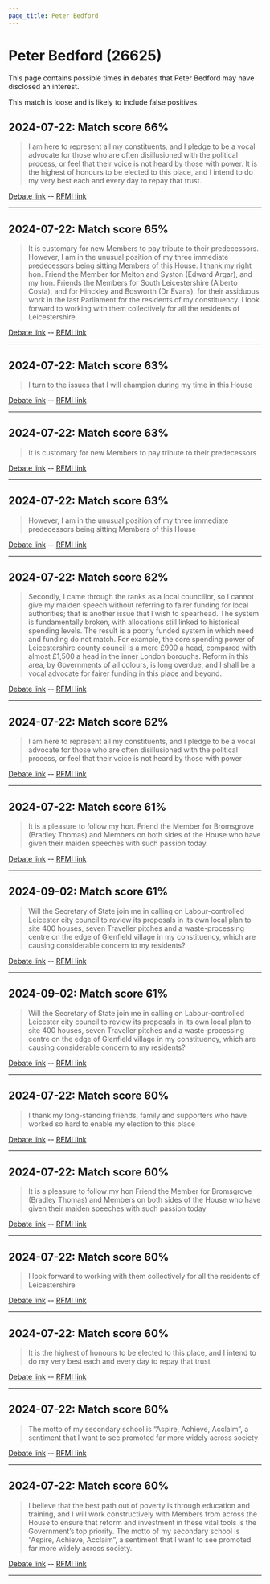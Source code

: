 ```yaml
---
page_title: Peter Bedford
---
```


# Peter Bedford  (26625)

This page contains possible times in debates that Peter Bedford may have disclosed an interest.

This match is loose and is likely to include false positives. 



## 2024-07-22: Match score 66%

>I am here to represent all my constituents, and I pledge to be a vocal advocate for those who are often disillusioned with the political process, or feel that their voice is not heard by those with power. It is the highest of honours to be elected to this place, and I intend to do my very best each and every day to repay that trust.

[Debate link](https://www.theyworkforyou.com/debates/?id=2024-07-22e.440.1)  --  [RFMI link](https://www.theyworkforyou.com/mp/26625/register)


---



## 2024-07-22: Match score 65%

>It is customary for new Members to pay tribute to their predecessors. However, I am in the unusual position of my three immediate predecessors being sitting Members of this House. I thank my right hon. Friend the Member for Melton and Syston (Edward Argar), and my hon. Friends the Members for South Leicestershire (Alberto Costa), and for Hinckley and Bosworth (Dr Evans), for their assiduous work in the last Parliament for the residents of my constituency. I look forward to working with them collectively for all the residents of Leicestershire.

[Debate link](https://www.theyworkforyou.com/debates/?id=2024-07-22e.440.1)  --  [RFMI link](https://www.theyworkforyou.com/mp/26625/register)


---



## 2024-07-22: Match score 63%

>I turn to the issues that I will champion during my time in this House

[Debate link](https://www.theyworkforyou.com/debates/?id=2024-07-22e.440.1)  --  [RFMI link](https://www.theyworkforyou.com/mp/26625/register)


---



## 2024-07-22: Match score 63%

>It is customary for new Members to pay tribute to their predecessors

[Debate link](https://www.theyworkforyou.com/debates/?id=2024-07-22e.440.1)  --  [RFMI link](https://www.theyworkforyou.com/mp/26625/register)


---



## 2024-07-22: Match score 63%

>However, I am in the unusual position of my three immediate predecessors being sitting Members of this House

[Debate link](https://www.theyworkforyou.com/debates/?id=2024-07-22e.440.1)  --  [RFMI link](https://www.theyworkforyou.com/mp/26625/register)


---



## 2024-07-22: Match score 62%

>Secondly, I came through the ranks as a local councillor, so I cannot give my maiden speech without referring to fairer funding for local authorities; that is another issue that I wish to spearhead. The system is fundamentally broken, with allocations still linked to historical spending levels. The result is a poorly funded system in which need and funding do not match. For example, the core spending power of Leicestershire county council is a mere £900 a head, compared with almost £1,500 a head in the inner London boroughs. Reform in this area, by Governments of all colours, is long overdue, and I shall be a vocal advocate for fairer funding in this place and beyond.

[Debate link](https://www.theyworkforyou.com/debates/?id=2024-07-22e.440.1)  --  [RFMI link](https://www.theyworkforyou.com/mp/26625/register)


---



## 2024-07-22: Match score 62%

>I am here to represent all my constituents, and I pledge to be a vocal advocate for those who are often disillusioned with the political process, or feel that their voice is not heard by those with power

[Debate link](https://www.theyworkforyou.com/debates/?id=2024-07-22e.440.1)  --  [RFMI link](https://www.theyworkforyou.com/mp/26625/register)


---



## 2024-07-22: Match score 61%

>It is a pleasure to follow my hon. Friend the Member for Bromsgrove (Bradley Thomas) and Members on both sides of the House who have given their maiden speeches with such passion today.

[Debate link](https://www.theyworkforyou.com/debates/?id=2024-07-22e.440.1)  --  [RFMI link](https://www.theyworkforyou.com/mp/26625/register)


---



## 2024-09-02: Match score 61%

>Will the Secretary of State join me in calling on Labour-controlled Leicester city council to review its proposals in its own local plan to site 400 houses, seven Traveller   pitches and a waste-processing centre on the edge of Glenfield village in my constituency, which are causing considerable concern to my residents?

[Debate link](https://www.theyworkforyou.com/debates/?id=2024-09-02a.19.7)  --  [RFMI link](https://www.theyworkforyou.com/mp/26625/register)


---



## 2024-09-02: Match score 61%

>Will the Secretary of State join me in calling on Labour-controlled Leicester city council to review its proposals in its own local plan to site 400 houses, seven Traveller   pitches and a waste-processing centre on the edge of Glenfield village in my constituency, which are causing considerable concern to my residents?

[Debate link](https://www.theyworkforyou.com/debates/?id=2024-09-02a.19.7)  --  [RFMI link](https://www.theyworkforyou.com/mp/26625/register)


---



## 2024-07-22: Match score 60%

>I thank my long-standing friends, family and supporters who have worked so hard to enable my election to this place

[Debate link](https://www.theyworkforyou.com/debates/?id=2024-07-22e.440.1)  --  [RFMI link](https://www.theyworkforyou.com/mp/26625/register)


---



## 2024-07-22: Match score 60%

>It is a pleasure to follow my hon Friend the Member for Bromsgrove (Bradley Thomas) and Members on both sides of the House who have given their maiden speeches with such passion today

[Debate link](https://www.theyworkforyou.com/debates/?id=2024-07-22e.440.1)  --  [RFMI link](https://www.theyworkforyou.com/mp/26625/register)


---



## 2024-07-22: Match score 60%

>I look forward to working with them collectively for all the residents of Leicestershire

[Debate link](https://www.theyworkforyou.com/debates/?id=2024-07-22e.440.1)  --  [RFMI link](https://www.theyworkforyou.com/mp/26625/register)


---



## 2024-07-22: Match score 60%

>It is the highest of honours to be elected to this place, and I intend to do my very best each and every day to repay that trust

[Debate link](https://www.theyworkforyou.com/debates/?id=2024-07-22e.440.1)  --  [RFMI link](https://www.theyworkforyou.com/mp/26625/register)


---



## 2024-07-22: Match score 60%

>The motto of my secondary school is “Aspire, Achieve, Acclaim”, a sentiment that I want to see promoted far more widely across society

[Debate link](https://www.theyworkforyou.com/debates/?id=2024-07-22e.440.1)  --  [RFMI link](https://www.theyworkforyou.com/mp/26625/register)


---



## 2024-07-22: Match score 60%

>I believe that the best path out of poverty is through education and training, and I will work constructively with Members from across the House to ensure that reform and investment in these vital tools is the Government’s top priority. The motto of my secondary school is “Aspire, Achieve, Acclaim”, a sentiment that I want to see promoted far more widely across society.

[Debate link](https://www.theyworkforyou.com/debates/?id=2024-07-22e.440.1)  --  [RFMI link](https://www.theyworkforyou.com/mp/26625/register)


---

